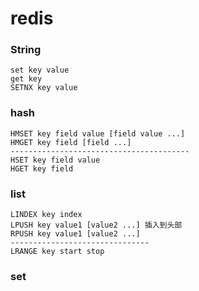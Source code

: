 # redis

### String 
```text
set key value
get key
SETNX key value
```

### hash
```text
HMSET key field value [field value ...]
HMGET key field [field ...]
----------------------------------------
HSET key field value
HGET key field
```

### list
```text
LINDEX key index
LPUSH key value1 [value2 ...] 插入到头部
RPUSH key value1 [value2 ...]
-------------------------------
LRANGE key start stop
```

### set
```text





```